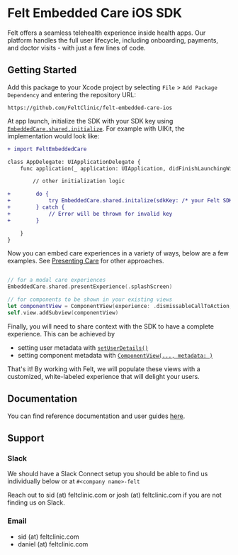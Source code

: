 # Felt Embedded Care iOS SDK
Felt offers a seamless telehealth experience inside health apps. Our platform handles the full user lifecycle, including onboarding, payments, and doctor visits - with just a few lines of code.

## Getting Started

Add this package to your Xcode project by selecting `File` > `Add Package Dependency` and entering the repository URL:

```
https://github.com/FeltClinic/felt-embedded-care-ios
```

At app launch, initialize the SDK with your SDK key using [`EmbeddedCare.shared.initialize`](https://feltclinic.github.io/felt-embedded-care-ios/documentation/feltembeddedcare/embeddedcare/initialize(sdkkey:)). For example with UIKit, the implementation would look like:

```diff
+ import FeltEmbeddedCare

class AppDelegate: UIApplicationDelegate {
    func application(_ application: UIApplication, didFinishLaunchingWithOptions launchOptions: [UIApplication.LaunchOptionsKey: Any]?) -> Bool {

        // other initialization logic

+        do {
+            try EmbeddedCare.shared.initalize(sdkKey: /* your Felt SDK Key */)
+        } catch {
+            // Error will be thrown for invalid key
+        }

    }
}
```

Now you can embed care experiences in a variety of ways, below are a few examples. 
See [Presenting Care](https://feltclinic.github.io/felt-embedded-care-ios/documentation/feltembeddedcare/documentation#Component-Experiences) for other approaches.

```swift

// for a modal care experiences
EmbeddedCare.shared.presentExperience(.splashScreen)

// for components to be shown in your existing views
let componentView = ComponentView(experience: .dismissableCallToAction, metadata: [:])
self.view.addSubview(componentView)

```

Finally, you will need to share context with the SDK to have a complete experience. This can be achieved by

* setting user metadata with [`setUserDetails()`](https://feltclinic.github.io/felt-embedded-care-ios/documentation/feltembeddedcare/embeddedcare/setuserdetails(userid:email:metadata:)) 
* setting component metadata with [`ComponentView(..., metadata: )`](https://feltclinic.github.io/felt-embedded-care-ios/documentation/feltembeddedcare/componentview/init(experience:metadata:))

That's it! By working with Felt, we will populate these views with a customized, white-labeled experience that will delight your users.

## Documentation
You can find reference documentation and user guides [here](https://feltclinic.github.io/felt-embedded-care-ios/documentation/feltembeddedcare/documentation).

## Support

### Slack
We should have a Slack Connect setup you should be able to find us individually below or at `#<company name>-felt`

Reach out to sid (at) feltclinic.com or josh (at) feltclinic.com if you are not finding us on Slack.


### Email

* sid (at) feltclinic.com
* daniel (at) feltclinic.com
